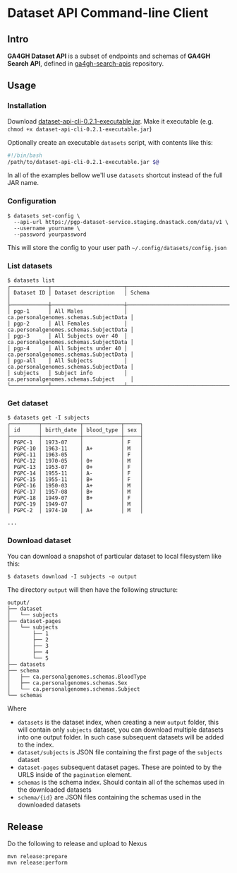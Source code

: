 # Dataset API Command-line Client

## Intro

**GA4GH Dataset API** is a subset of endpoints and schemas of **GA4GH Search API**, defined in [ga4gh-search-apis](https://github.com/DNAstack/ga4gh-search-apis) repository.


## Usage

### Installation

Download [dataset-api-cli-0.2.1-executable.jar](https://nexus.dnastack.com/service/local/repositories/releases/content/org/ga4gh/dataset/dataset-api-cli/0.2.1/dataset-api-cli-0.2.1-executable.jar). Make it executable (e.g.
`chmod +x dataset-api-cli-0.2.1-executable.jar`)

Optionally create an executable `datasets` script, with contents like this:

```bash
#!/bin/bash
/path/to/dataset-api-cli-0.2.1-executable.jar $@
```

In all of the examples bellow we'll use `datasets` shortcut instead of the full JAR name.

### Configuration

```
$ datasets set-config \
  --api-url https://pgp-dataset-service.staging.dnastack.com/data/v1 \
  --username yourname \
  --password yourpassword
```

This will store the config to your user path `~/.config/datasets/config.json`

### List datasets

```
$ datasets list
┌────────────┬───────────────────────┬────────────────────────────────────────┐
│ Dataset ID │ Dataset description   │ Schema                                 │
├────────────┼───────────────────────┼────────────────────────────────────────┤
│ pgp-1      │ All Males             │ ca.personalgenomes.schemas.SubjectData │
│ pgp-2      │ All Females           │ ca.personalgenomes.schemas.SubjectData │
│ pgp-3      │ All Subjects over 40  │ ca.personalgenomes.schemas.SubjectData │
│ pgp-4      │ All Subjects under 40 │ ca.personalgenomes.schemas.SubjectData │
│ pgp-all    │ All Subjects          │ ca.personalgenomes.schemas.SubjectData │
│ subjects   │ Subject info          │ ca.personalgenomes.schemas.Subject     │
└────────────┴───────────────────────┴────────────────────────────────────────┘
```

### Get dataset

```
$ datasets get -I subjects
┌─────────┬────────────┬────────────┬─────┐
│ id      │ birth_date │ blood_type │ sex │
├─────────┼────────────┼────────────┼─────┤
│ PGPC-1  │ 1973-07    │            │ F   │
│ PGPC-10 │ 1963-11    │ A+         │ M   │
│ PGPC-11 │ 1963-05    │            │ F   │
│ PGPC-12 │ 1970-05    │ 0+         │ M   │
│ PGPC-13 │ 1953-07    │ 0+         │ F   │
│ PGPC-14 │ 1955-11    │ A-         │ F   │
│ PGPC-15 │ 1955-11    │ B+         │ F   │
│ PGPC-16 │ 1950-03    │ A+         │ M   │
│ PGPC-17 │ 1957-08    │ B+         │ M   │
│ PGPC-18 │ 1949-07    │ B+         │ F   │
│ PGPC-19 │ 1949-07    │            │ M   │
│ PGPC-2  │ 1974-10    │ A+         │ M   │

...

```

### Download dataset

You can download a snapshot of particular dataset to local filesystem like this:

```
$ datasets download -I subjects -o output
```

The directory `output` will then have the following structure:

```
output/
├── dataset
│   └── subjects
├── dataset-pages
│   └── subjects
│       ├── 1
│       ├── 2
│       ├── 3
│       ├── 4
│       └── 5
├── datasets
├── schema
│   ├── ca.personalgenomes.schemas.BloodType
│   ├── ca.personalgenomes.schemas.Sex
│   └── ca.personalgenomes.schemas.Subject
└── schemas
```

Where

- `datasets` is the dataset index, when creating a new `output` folder, this will contain only `subjects` dataset, you can download multiple datasets into one output folder. In such case subsequent datasets will be added to the index.
- `dataset/subjects` is JSON file containing the first page of the `subjects` dataset
- `dataset-pages` subsequent dataset pages. These are pointed to by the URLS inside of the `pagination` element.
- `schemas` is the schema index. Should contain all of the schemas used in the downloaded datasets
- `schema/{id}` are JSON files containing the schemas used in the downloaded datasets


## Release

Do the following to release and upload to Nexus

```
mvn release:prepare
mvn release:perform
```

